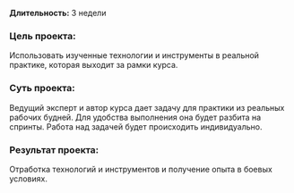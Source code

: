 **Длительность:** 3 недели  

### Цель проекта:  
Использовать изученные технологии и инструменты в реальной практике, которая выходит за рамки курса.  

### Суть проекта:  
Ведущий эксперт и автор курса дает задачу для практики из реальных рабочих будней. Для удобства выполнения она будет разбита на спринты. Работа над задачей будет происходить индивидуально.  

### Результат проекта:  
Отработка технологий и инструментов и получение опыта в боевых условиях.  
